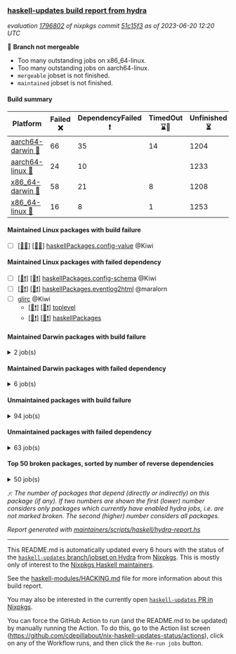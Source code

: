 ### [haskell-updates build report from hydra](https://hydra.nixos.org/jobset/nixpkgs/haskell-updates)
*evaluation [1796802](https://hydra.nixos.org/eval/1796802) of nixpkgs commit [51c15f3](https://github.com/NixOS/nixpkgs/commits/51c15f3b4a0d53bffc2873951e7149731ab3db9f) as of 2023-06-20 12:20 UTC*

:red_circle: **Branch not mergeable**
  * Too many outstanding jobs on x86_64-linux.
  * Too many outstanding jobs on aarch64-linux.
  * `mergeable` jobset is not finished.
  * `maintained` jobset is not finished.

#### Build summary

 | Platform | Failed :x: | DependencyFailed :heavy_exclamation_mark: | TimedOut :hourglass::no_entry_sign: | Unfinished :hourglass_flowing_sand: | Success :heavy_check_mark: | 
 | --- | --- | --- | --- | --- | --- | 
 | [aarch64-darwin :green_apple:](https://hydra.nixos.org/eval/1796802?filter=.aarch64-darwin) | 66 | 35 | 14 | 1204 | 5274 | 
 | [aarch64-linux :iphone:](https://hydra.nixos.org/eval/1796802?filter=.aarch64-linux) | 24 | 10 |  | 1233 | 5408 | 
 | [x86_64-darwin :apple:](https://hydra.nixos.org/eval/1796802?filter=.x86_64-darwin) | 58 | 21 | 8 | 1208 | 5310 | 
 | [x86_64-linux :penguin:](https://hydra.nixos.org/eval/1796802?filter=.x86_64-linux) | 16 | 8 | 1 | 1253 | 5438 | 
#### Maintained Linux packages with build failure
- [ ] [[:iphone::x:]](https://hydra.nixos.org/build/224842797) [[:penguin::x:]](https://hydra.nixos.org/build/224845374) [haskellPackages.config-value](https://hydra.nixos.org/eval/1796802?filter=haskellPackages.config-value) @Kiwi
#### Maintained Linux packages with failed dependency
- [ ] [[:iphone::heavy_exclamation_mark:]](https://hydra.nixos.org/build/224843647) [[:penguin::heavy_exclamation_mark:]](https://hydra.nixos.org/build/224845002) [haskellPackages.config-schema](https://hydra.nixos.org/eval/1796802?filter=haskellPackages.config-schema) @Kiwi
- [ ] [[:iphone::heavy_exclamation_mark:]](https://hydra.nixos.org/build/224839430) [[:penguin::heavy_exclamation_mark:]](https://hydra.nixos.org/build/224842962) [haskellPackages.eventlog2html](https://hydra.nixos.org/eval/1796802?filter=haskellPackages.eventlog2html) @maralorn
- [ ] [glirc](https://hydra.nixos.org/eval/1796802?filter=glirc) @Kiwi
  - [[:iphone::heavy_exclamation_mark:]](https://hydra.nixos.org/build/224846965) [[:penguin::heavy_exclamation_mark:]](https://hydra.nixos.org/build/224841521) [toplevel](https://hydra.nixos.org/eval/1796802?filter=glirc)
  - [[:iphone::heavy_exclamation_mark:]](https://hydra.nixos.org/build/224856993) [[:penguin::heavy_exclamation_mark:]](https://hydra.nixos.org/build/224854042) [haskellPackages](https://hydra.nixos.org/eval/1796802?filter=haskellPackages.glirc)
#### Maintained Darwin packages with build failure
<details><summary>2 job(s) </summary>

- [ ] [[:green_apple::x:]](https://hydra.nixos.org/build/224856068) [[:apple::x:]](https://hydra.nixos.org/build/224848329) [haskellPackages.config-value](https://hydra.nixos.org/eval/1796802?filter=haskellPackages.config-value) @Kiwi
- [ ] [[:green_apple::heavy_check_mark:]](https://hydra.nixos.org/build/224852319) [[:apple::x:]](https://hydra.nixos.org/build/224853121) [haskellPackages.monad-bayes](https://hydra.nixos.org/eval/1796802?filter=haskellPackages.monad-bayes) @turion
</details>

#### Maintained Darwin packages with failed dependency
<details><summary>6 job(s) </summary>

- [ ] [[:green_apple::heavy_exclamation_mark:]](https://hydra.nixos.org/build/224848973) [[:apple::heavy_exclamation_mark:]](https://hydra.nixos.org/build/224835789) [haskellPackages.config-schema](https://hydra.nixos.org/eval/1796802?filter=haskellPackages.config-schema) @Kiwi
- [ ] [[:green_apple::heavy_exclamation_mark:]](https://hydra.nixos.org/build/224840917) [[:apple::heavy_exclamation_mark:]](https://hydra.nixos.org/build/224843621) [haskellPackages.eventlog2html](https://hydra.nixos.org/eval/1796802?filter=haskellPackages.eventlog2html) @maralorn
- [ ] [[:green_apple::heavy_exclamation_mark:]](https://hydra.nixos.org/build/224840700) [[:apple::heavy_check_mark:]](https://hydra.nixos.org/build/224842228) [haskellPackages.ghc-vis](https://hydra.nixos.org/eval/1796802?filter=haskellPackages.ghc-vis) @dalpd
- [ ] [glirc](https://hydra.nixos.org/eval/1796802?filter=glirc) @Kiwi
  - [[:green_apple::heavy_exclamation_mark:]](https://hydra.nixos.org/build/224851862) [[:apple::heavy_exclamation_mark:]](https://hydra.nixos.org/build/224853585) [toplevel](https://hydra.nixos.org/eval/1796802?filter=glirc)
  - [[:green_apple::heavy_exclamation_mark:]](https://hydra.nixos.org/build/224837749) [[:apple::heavy_exclamation_mark:]](https://hydra.nixos.org/build/224850557) [haskellPackages](https://hydra.nixos.org/eval/1796802?filter=haskellPackages.glirc)
</details>

#### Unmaintained packages with build failure
<details><summary>94 job(s) </summary>

- [ ] [ghc-lib-parser](https://hydra.nixos.org/eval/1796802?filter=ghc-lib-parser)  :arrow_heading_up: 25 | 69
  - [[:green_apple::x:]](https://hydra.nixos.org/build/224845412) [[:iphone::heavy_check_mark:]](https://hydra.nixos.org/build/224849275) [[:apple::heavy_check_mark:]](https://hydra.nixos.org/build/224842300) [[:penguin::heavy_check_mark:]](https://hydra.nixos.org/build/224856787) [haskell.packages.ghc8107](https://hydra.nixos.org/eval/1796802?filter=haskell.packages.ghc8107.ghc-lib-parser)
  -  [[:iphone::heavy_check_mark:]](https://hydra.nixos.org/build/224846669) [[:apple::heavy_check_mark:]](https://hydra.nixos.org/build/224840549) [[:penguin::heavy_check_mark:]](https://hydra.nixos.org/build/224841528) [haskell.packages.ghc884](https://hydra.nixos.org/eval/1796802?filter=haskell.packages.ghc884.ghc-lib-parser)
  - [[:green_apple::hourglass::no_entry_sign:]](https://hydra.nixos.org/build/224839749) [[:iphone::heavy_check_mark:]](https://hydra.nixos.org/build/224841408) [[:apple::heavy_check_mark:]](https://hydra.nixos.org/build/224863063) [[:penguin::heavy_check_mark:]](https://hydra.nixos.org/build/224858556) [haskell.packages.ghc902](https://hydra.nixos.org/eval/1796802?filter=haskell.packages.ghc902.ghc-lib-parser)
  - [[:green_apple::heavy_check_mark:]](https://hydra.nixos.org/build/224853797) [[:iphone::heavy_check_mark:]](https://hydra.nixos.org/build/224844228) [[:apple::heavy_check_mark:]](https://hydra.nixos.org/build/224850572) [[:penguin::heavy_check_mark:]](https://hydra.nixos.org/build/224860882) [haskell.packages.ghc924](https://hydra.nixos.org/eval/1796802?filter=haskell.packages.ghc924.ghc-lib-parser)
  - [[:green_apple::heavy_check_mark:]](https://hydra.nixos.org/build/224838772) [[:iphone::heavy_check_mark:]](https://hydra.nixos.org/build/224837006) [[:apple::heavy_check_mark:]](https://hydra.nixos.org/build/224853293) [[:penguin::heavy_check_mark:]](https://hydra.nixos.org/build/224853973) [haskell.packages.ghc925](https://hydra.nixos.org/eval/1796802?filter=haskell.packages.ghc925.ghc-lib-parser)
  - [[:green_apple::heavy_check_mark:]](https://hydra.nixos.org/build/224858360) [[:iphone::heavy_check_mark:]](https://hydra.nixos.org/build/224842819) [[:apple::heavy_check_mark:]](https://hydra.nixos.org/build/224847974) [[:penguin::heavy_check_mark:]](https://hydra.nixos.org/build/224861937) [haskell.packages.ghc926](https://hydra.nixos.org/eval/1796802?filter=haskell.packages.ghc926.ghc-lib-parser)
  - [[:green_apple::heavy_check_mark:]](https://hydra.nixos.org/build/224841736) [[:iphone::heavy_check_mark:]](https://hydra.nixos.org/build/224860077) [[:apple::heavy_check_mark:]](https://hydra.nixos.org/build/224858670) [[:penguin::heavy_check_mark:]](https://hydra.nixos.org/build/224844371) [haskell.packages.ghc927](https://hydra.nixos.org/eval/1796802?filter=haskell.packages.ghc927.ghc-lib-parser)
  - [[:green_apple::heavy_check_mark:]](https://hydra.nixos.org/build/224846603) [[:iphone::heavy_check_mark:]](https://hydra.nixos.org/build/224838582) [[:apple::heavy_check_mark:]](https://hydra.nixos.org/build/224840049) [[:penguin::heavy_check_mark:]](https://hydra.nixos.org/build/224854408) [haskell.packages.ghc928](https://hydra.nixos.org/eval/1796802?filter=haskell.packages.ghc928.ghc-lib-parser)
  - [[:green_apple::heavy_check_mark:]](https://hydra.nixos.org/build/224847747) [[:iphone::heavy_check_mark:]](https://hydra.nixos.org/build/224857933) [[:apple::heavy_check_mark:]](https://hydra.nixos.org/build/224839145) [[:penguin::heavy_check_mark:]](https://hydra.nixos.org/build/224848565) [haskell.packages.ghc945](https://hydra.nixos.org/eval/1796802?filter=haskell.packages.ghc945.ghc-lib-parser)
  - [[:green_apple::heavy_check_mark:]](https://hydra.nixos.org/build/224859645) [[:iphone::heavy_check_mark:]](https://hydra.nixos.org/build/224858970) [[:apple::heavy_check_mark:]](https://hydra.nixos.org/build/224852263) [[:penguin::heavy_check_mark:]](https://hydra.nixos.org/build/224851270) [haskell.packages.ghc962](https://hydra.nixos.org/eval/1796802?filter=haskell.packages.ghc962.ghc-lib-parser)
  - [[:green_apple::heavy_check_mark:]](https://hydra.nixos.org/build/224839010) [[:iphone::heavy_check_mark:]](https://hydra.nixos.org/build/224842645) [[:apple::heavy_check_mark:]](https://hydra.nixos.org/build/224841169) [[:penguin::heavy_check_mark:]](https://hydra.nixos.org/build/224850567) [haskellPackages](https://hydra.nixos.org/eval/1796802?filter=haskellPackages.ghc-lib-parser)
- [ ] [[:green_apple::x:]](https://hydra.nixos.org/build/224842204) [[:iphone::heavy_check_mark:]](https://hydra.nixos.org/build/224854051) [[:apple::heavy_check_mark:]](https://hydra.nixos.org/build/224862374) [[:penguin::heavy_check_mark:]](https://hydra.nixos.org/build/224853221) [haskellPackages.graphviz](https://hydra.nixos.org/eval/1796802?filter=haskellPackages.graphviz)  :arrow_heading_up: 14 | 56
- [ ] [[:green_apple::heavy_check_mark:]](https://hydra.nixos.org/build/224852039) [[:iphone::heavy_check_mark:]](https://hydra.nixos.org/build/224837075) [[:apple::x:]](https://hydra.nixos.org/build/224841333) [[:penguin::heavy_check_mark:]](https://hydra.nixos.org/build/224845557) [haskellPackages.di-core](https://hydra.nixos.org/eval/1796802?filter=haskellPackages.di-core)  :arrow_heading_up: 8 | 11
- [ ] [[:green_apple::heavy_check_mark:]](https://hydra.nixos.org/build/224847947) [[:iphone::x:]](https://hydra.nixos.org/build/224847698) [[:apple::heavy_check_mark:]](https://hydra.nixos.org/build/224845475) [[:penguin::heavy_check_mark:]](https://hydra.nixos.org/build/224846317) [haskellPackages.expiring-cache-map](https://hydra.nixos.org/eval/1796802?filter=haskellPackages.expiring-cache-map)  :arrow_heading_up: 6 | 20
- [ ] [[:apple::heavy_check_mark:]](https://hydra.nixos.org/build/224846206) [[:penguin::x:]](https://hydra.nixos.org/build/224837673) [haskellPackages.geomancy](https://hydra.nixos.org/eval/1796802?filter=haskellPackages.geomancy)  :arrow_heading_up: 5 | 7
- [ ] [[:green_apple::x:]](https://hydra.nixos.org/build/224848713) [[:iphone::heavy_check_mark:]](https://hydra.nixos.org/build/224853360) [[:apple::heavy_check_mark:]](https://hydra.nixos.org/build/224856441) [[:penguin::heavy_check_mark:]](https://hydra.nixos.org/build/224862968) [haskellPackages.spatial-math](https://hydra.nixos.org/eval/1796802?filter=haskellPackages.spatial-math)  :arrow_heading_up: 3 | 8
- [ ] [[:green_apple::x:]](https://hydra.nixos.org/build/224857244) [[:iphone::x:]](https://hydra.nixos.org/build/224850615) [[:apple::x:]](https://hydra.nixos.org/build/224840283) [[:penguin::x:]](https://hydra.nixos.org/build/224857739) [haskellPackages.poly](https://hydra.nixos.org/eval/1796802?filter=haskellPackages.poly)  :arrow_heading_up: 2 | 15
- [ ] [[:green_apple::x:]](https://hydra.nixos.org/build/224846562) [[:iphone::x:]](https://hydra.nixos.org/build/224844190) [[:apple::heavy_check_mark:]](https://hydra.nixos.org/build/224854245) [[:penguin::heavy_check_mark:]](https://hydra.nixos.org/build/224844589) [haskellPackages.hw-simd](https://hydra.nixos.org/eval/1796802?filter=haskellPackages.hw-simd)  :arrow_heading_up: 1 | 8
- [ ] [[:green_apple::x:]](https://hydra.nixos.org/build/224850584) [[:iphone::x:]](https://hydra.nixos.org/build/224852338) [[:apple::x:]](https://hydra.nixos.org/build/224845835) [[:penguin::x:]](https://hydra.nixos.org/build/224835765) [haskellPackages.friday](https://hydra.nixos.org/eval/1796802?filter=haskellPackages.friday)  :arrow_heading_up: 1 | 5
- [ ] [[:green_apple::x:]](https://hydra.nixos.org/build/224835971) [[:iphone::heavy_check_mark:]](https://hydra.nixos.org/build/224857524) [[:apple::x:]](https://hydra.nixos.org/build/224846023) [[:penguin::heavy_check_mark:]](https://hydra.nixos.org/build/224854740) [haskellPackages.inline-r](https://hydra.nixos.org/eval/1796802?filter=haskellPackages.inline-r)  :arrow_heading_up: 1 | 4
- [ ] [[:green_apple::x:]](https://hydra.nixos.org/build/224859970) [[:iphone::heavy_check_mark:]](https://hydra.nixos.org/build/224851123) [[:apple::heavy_check_mark:]](https://hydra.nixos.org/build/224851328) [[:penguin::heavy_check_mark:]](https://hydra.nixos.org/build/224850686) [haskellPackages.folds](https://hydra.nixos.org/eval/1796802?filter=haskellPackages.folds)  :arrow_heading_up: 1 | 3
- [ ] [[:green_apple::heavy_check_mark:]](https://hydra.nixos.org/build/224842484) [[:iphone::x:]](https://hydra.nixos.org/build/224847493) [[:apple::heavy_check_mark:]](https://hydra.nixos.org/build/224847725) [[:penguin::heavy_check_mark:]](https://hydra.nixos.org/build/224838013) [haskellPackages.long-double](https://hydra.nixos.org/eval/1796802?filter=haskellPackages.long-double)  :arrow_heading_up: 1 | 2
- [ ] [[:green_apple::x:]](https://hydra.nixos.org/build/224842571) [[:iphone::heavy_check_mark:]](https://hydra.nixos.org/build/224858443) [[:apple::x:]](https://hydra.nixos.org/build/224858562) [[:penguin::heavy_check_mark:]](https://hydra.nixos.org/build/224842987) [haskellPackages.posix-socket](https://hydra.nixos.org/eval/1796802?filter=haskellPackages.posix-socket)  :arrow_heading_up: 1 | 2
- [ ] [[:green_apple::heavy_check_mark:]](https://hydra.nixos.org/build/224842942) [[:iphone::heavy_check_mark:]](https://hydra.nixos.org/build/224836826) [[:apple::x:]](https://hydra.nixos.org/build/224852880) [[:penguin::heavy_check_mark:]](https://hydra.nixos.org/build/224856446) [haskellPackages.sequence-formats](https://hydra.nixos.org/eval/1796802?filter=haskellPackages.sequence-formats)  :arrow_heading_up: 1 | 2
- [ ] [[:green_apple::x:]](https://hydra.nixos.org/build/224860134) [[:iphone::x:]](https://hydra.nixos.org/build/224853250) [[:apple::x:]](https://hydra.nixos.org/build/224851657) [[:penguin::x:]](https://hydra.nixos.org/build/224860802) [haskellPackages.trie-simple](https://hydra.nixos.org/eval/1796802?filter=haskellPackages.trie-simple)  :arrow_heading_up: 1 | 2
- [ ] [[:green_apple::x:]](https://hydra.nixos.org/build/224841519) [[:iphone::x:]](https://hydra.nixos.org/build/224842966) [[:apple::heavy_check_mark:]](https://hydra.nixos.org/build/224852321) [[:penguin::x:]](https://hydra.nixos.org/build/224836926) [haskellPackages.fp-ieee](https://hydra.nixos.org/eval/1796802?filter=haskellPackages.fp-ieee)  :arrow_heading_up: 1 | 1
- [ ] [futhark](https://hydra.nixos.org/eval/1796802?filter=futhark)  :arrow_heading_up: 1 | 1
  - [[:green_apple::x:]](https://hydra.nixos.org/build/224862337) [[:iphone::x:]](https://hydra.nixos.org/build/224837397) [[:apple::x:]](https://hydra.nixos.org/build/224846437) [[:penguin::x:]](https://hydra.nixos.org/build/224849433) [toplevel](https://hydra.nixos.org/eval/1796802?filter=futhark)
  - [[:green_apple::x:]](https://hydra.nixos.org/build/224845985) [[:iphone::x:]](https://hydra.nixos.org/build/224856275) [[:apple::x:]](https://hydra.nixos.org/build/224847780) [[:penguin::x:]](https://hydra.nixos.org/build/224846182) [haskellPackages](https://hydra.nixos.org/eval/1796802?filter=haskellPackages.futhark)
- [ ] [[:green_apple::heavy_check_mark:]](https://hydra.nixos.org/build/224850476) [[:iphone::x:]](https://hydra.nixos.org/build/224846576) [[:apple::heavy_check_mark:]](https://hydra.nixos.org/build/224846737) [[:penguin::heavy_check_mark:]](https://hydra.nixos.org/build/224837262) [haskellPackages.nlopt-haskell](https://hydra.nixos.org/eval/1796802?filter=haskellPackages.nlopt-haskell)  :arrow_heading_up: 1 | 1
- [ ] [[:green_apple::x:]](https://hydra.nixos.org/build/224845627) [[:iphone::heavy_check_mark:]](https://hydra.nixos.org/build/224851192) [[:apple::x:]](https://hydra.nixos.org/build/224849971) [[:penguin::heavy_check_mark:]](https://hydra.nixos.org/build/224859412) [haskellPackages.openal-ffi](https://hydra.nixos.org/eval/1796802?filter=haskellPackages.openal-ffi)  :arrow_heading_up: 1 | 1
- [ ] [[:apple::x:]](https://hydra.nixos.org/build/224849128) [[:penguin::heavy_check_mark:]](https://hydra.nixos.org/build/224854606) [haskellPackages.swisstable](https://hydra.nixos.org/eval/1796802?filter=haskellPackages.swisstable)  :arrow_heading_up: 1 | 1
- [ ] [[:green_apple::heavy_check_mark:]](https://hydra.nixos.org/build/224857610) [[:iphone::x:]](https://hydra.nixos.org/build/224855162) [[:apple::heavy_check_mark:]](https://hydra.nixos.org/build/224841362) [[:penguin::heavy_check_mark:]](https://hydra.nixos.org/build/224862964) [haskellPackages.freetype2](https://hydra.nixos.org/eval/1796802?filter=haskellPackages.freetype2)  :arrow_heading_up: 0 | 11
- [ ] [[:green_apple::x:]](https://hydra.nixos.org/build/224847585) [[:iphone::x:]](https://hydra.nixos.org/build/224839343) [[:apple::x:]](https://hydra.nixos.org/build/224858257) [[:penguin::x:]](https://hydra.nixos.org/build/224860369) [haskellPackages.continued-fractions](https://hydra.nixos.org/eval/1796802?filter=haskellPackages.continued-fractions)  :arrow_heading_up: 0 | 9
- [ ] [[:green_apple::x:]](https://hydra.nixos.org/build/224835797) [[:iphone::heavy_check_mark:]](https://hydra.nixos.org/build/224836641) [[:apple::hourglass::no_entry_sign:]](https://hydra.nixos.org/build/224837213) [[:penguin::heavy_check_mark:]](https://hydra.nixos.org/build/224845810) [haskellPackages.llvm-tf](https://hydra.nixos.org/eval/1796802?filter=haskellPackages.llvm-tf)  :arrow_heading_up: 0 | 6
- [ ] [[:green_apple::x:]](https://hydra.nixos.org/build/224849407) [[:iphone::heavy_check_mark:]](https://hydra.nixos.org/build/224847940) [[:apple::x:]](https://hydra.nixos.org/build/224839529) [[:penguin::heavy_check_mark:]](https://hydra.nixos.org/build/224858174) [haskellPackages.pipes-zlib](https://hydra.nixos.org/eval/1796802?filter=haskellPackages.pipes-zlib)  :arrow_heading_up: 0 | 5
- [ ] [[:green_apple::x:]](https://hydra.nixos.org/build/224838278) [[:iphone::x:]](https://hydra.nixos.org/build/224855652) [[:apple::heavy_check_mark:]](https://hydra.nixos.org/build/224845470) [[:penguin::heavy_check_mark:]](https://hydra.nixos.org/build/224844722) [haskellPackages.picosat](https://hydra.nixos.org/eval/1796802?filter=haskellPackages.picosat)  :arrow_heading_up: 0 | 3
- [ ] [[:green_apple::x:]](https://hydra.nixos.org/build/224854657) [[:iphone::heavy_check_mark:]](https://hydra.nixos.org/build/224862298) [[:apple::heavy_check_mark:]](https://hydra.nixos.org/build/224858485) [[:penguin::heavy_check_mark:]](https://hydra.nixos.org/build/224841109) [haskellPackages.LibZip](https://hydra.nixos.org/eval/1796802?filter=haskellPackages.LibZip)  :arrow_heading_up: 0 | 2
- [ ] [[:green_apple::x:]](https://hydra.nixos.org/build/224844019) [[:iphone::heavy_check_mark:]](https://hydra.nixos.org/build/224849578) [[:apple::heavy_check_mark:]](https://hydra.nixos.org/build/224859276) [[:penguin::heavy_check_mark:]](https://hydra.nixos.org/build/224841301) [haskellPackages.rocksdb-haskell](https://hydra.nixos.org/eval/1796802?filter=haskellPackages.rocksdb-haskell)  :arrow_heading_up: 0 | 2
- [ ] [[:green_apple::x:]](https://hydra.nixos.org/build/224840718) [[:iphone::heavy_check_mark:]](https://hydra.nixos.org/build/224858990) [[:apple::x:]](https://hydra.nixos.org/build/224845733) [[:penguin::heavy_check_mark:]](https://hydra.nixos.org/build/224845755) [haskellPackages.hamid](https://hydra.nixos.org/eval/1796802?filter=haskellPackages.hamid)  :arrow_heading_up: 0 | 1
- [ ] [[:green_apple::heavy_check_mark:]](https://hydra.nixos.org/build/224843133) [[:iphone::heavy_check_mark:]](https://hydra.nixos.org/build/224846555) [[:apple::x:]](https://hydra.nixos.org/build/224859907) [[:penguin::heavy_check_mark:]](https://hydra.nixos.org/build/224855548) [haskellPackages.hmatrix-morpheus](https://hydra.nixos.org/eval/1796802?filter=haskellPackages.hmatrix-morpheus)  :arrow_heading_up: 0 | 1
- [ ] [[:green_apple::heavy_check_mark:]](https://hydra.nixos.org/build/224844081) [[:iphone::x:]](https://hydra.nixos.org/build/224851073) [[:apple::heavy_check_mark:]](https://hydra.nixos.org/build/224856256) [[:penguin::heavy_check_mark:]](https://hydra.nixos.org/build/224841465) [haskellPackages.html-email-validate](https://hydra.nixos.org/eval/1796802?filter=haskellPackages.html-email-validate)  :arrow_heading_up: 0 | 1
- [ ] [[:green_apple::x:]](https://hydra.nixos.org/build/224844855) [[:iphone::heavy_check_mark:]](https://hydra.nixos.org/build/224851778) [[:apple::x:]](https://hydra.nixos.org/build/224845515) [[:penguin::heavy_check_mark:]](https://hydra.nixos.org/build/224840892) [haskellPackages.huckleberry](https://hydra.nixos.org/eval/1796802?filter=haskellPackages.huckleberry)  :arrow_heading_up: 0 | 1
- [ ] [[:green_apple::x:]](https://hydra.nixos.org/build/224846915) [[:iphone::heavy_check_mark:]](https://hydra.nixos.org/build/224862984) [[:apple::x:]](https://hydra.nixos.org/build/224856035) [[:penguin::heavy_check_mark:]](https://hydra.nixos.org/build/224859118) [haskellPackages.select](https://hydra.nixos.org/eval/1796802?filter=haskellPackages.select)  :arrow_heading_up: 0 | 1
- [ ] [[:green_apple::x:]](https://hydra.nixos.org/build/224841340) [[:iphone::heavy_check_mark:]](https://hydra.nixos.org/build/224853062) [[:apple::heavy_check_mark:]](https://hydra.nixos.org/build/224861734) [[:penguin::heavy_check_mark:]](https://hydra.nixos.org/build/224860962) [haskellPackages.simple-vec3](https://hydra.nixos.org/eval/1796802?filter=haskellPackages.simple-vec3)  :arrow_heading_up: 0 | 1
- [ ] [[:green_apple::x:]](https://hydra.nixos.org/build/224841622) [[:iphone::heavy_check_mark:]](https://hydra.nixos.org/build/224858152) [[:apple::x:]](https://hydra.nixos.org/build/224843764) [[:penguin::heavy_check_mark:]](https://hydra.nixos.org/build/224860797) [haskellPackages.sysinfo](https://hydra.nixos.org/eval/1796802?filter=haskellPackages.sysinfo)  :arrow_heading_up: 0 | 1
- [ ] [[:green_apple::heavy_check_mark:]](https://hydra.nixos.org/build/224849672) [[:iphone::heavy_check_mark:]](https://hydra.nixos.org/build/224855552) [[:apple::x:]](https://hydra.nixos.org/build/224862153) [[:penguin::heavy_check_mark:]](https://hydra.nixos.org/build/224837390) [haskellPackages.FractalArt](https://hydra.nixos.org/eval/1796802?filter=haskellPackages.FractalArt) 
- [ ] [[:green_apple::x:]](https://hydra.nixos.org/build/224847616) [[:iphone::x:]](https://hydra.nixos.org/build/224862846) [[:apple::x:]](https://hydra.nixos.org/build/224841382) [[:penguin::x:]](https://hydra.nixos.org/build/224847720) [haskellPackages.HaGL](https://hydra.nixos.org/eval/1796802?filter=haskellPackages.HaGL) 
- [ ] [[:green_apple::heavy_check_mark:]](https://hydra.nixos.org/build/224849501) [[:iphone::x:]](https://hydra.nixos.org/build/224855722) [[:apple::heavy_check_mark:]](https://hydra.nixos.org/build/224847409) [[:penguin::heavy_check_mark:]](https://hydra.nixos.org/build/224857951) [haskellPackages.HsASA](https://hydra.nixos.org/eval/1796802?filter=haskellPackages.HsASA) 
- [ ] [[:green_apple::x:]](https://hydra.nixos.org/build/224860498) [[:iphone::heavy_check_mark:]](https://hydra.nixos.org/build/224841350) [[:apple::x:]](https://hydra.nixos.org/build/224844669) [[:penguin::heavy_check_mark:]](https://hydra.nixos.org/build/224841980) [haskellPackages.al](https://hydra.nixos.org/eval/1796802?filter=haskellPackages.al) 
- [ ] [[:green_apple::heavy_check_mark:]](https://hydra.nixos.org/build/224847822) [[:iphone::x:]](https://hydra.nixos.org/build/224853615) [[:apple::x:]](https://hydra.nixos.org/build/224850732) [[:penguin::x:]](https://hydra.nixos.org/build/224848214) [haskellPackages.astro](https://hydra.nixos.org/eval/1796802?filter=haskellPackages.astro) 
- [ ] [[:green_apple::x:]](https://hydra.nixos.org/build/224855013) [[:iphone::x:]](https://hydra.nixos.org/build/224861871) [[:apple::x:]](https://hydra.nixos.org/build/224836145) [[:penguin::x:]](https://hydra.nixos.org/build/224849322) [haskellPackages.check-cfg-ambiguity](https://hydra.nixos.org/eval/1796802?filter=haskellPackages.check-cfg-ambiguity) 
- [ ] [[:green_apple::x:]](https://hydra.nixos.org/build/224839910) [[:iphone::x:]](https://hydra.nixos.org/build/224839742) [[:apple::x:]](https://hydra.nixos.org/build/224839196) [[:penguin::x:]](https://hydra.nixos.org/build/224839563) [haskellPackages.circular-enum](https://hydra.nixos.org/eval/1796802?filter=haskellPackages.circular-enum) 
- [ ] [[:green_apple::x:]](https://hydra.nixos.org/build/224847655) [[:iphone::x:]](https://hydra.nixos.org/build/224849398) [[:apple::x:]](https://hydra.nixos.org/build/224857324) [[:penguin::x:]](https://hydra.nixos.org/build/224846735) [haskellPackages.daytripper](https://hydra.nixos.org/eval/1796802?filter=haskellPackages.daytripper) 
- [ ] [[:green_apple::x:]](https://hydra.nixos.org/build/224854093) [[:iphone::heavy_check_mark:]](https://hydra.nixos.org/build/224852774) [[:apple::x:]](https://hydra.nixos.org/build/224850276) [[:penguin::heavy_check_mark:]](https://hydra.nixos.org/build/224844003) [haskellPackages.env-extra](https://hydra.nixos.org/eval/1796802?filter=haskellPackages.env-extra) 
- [ ] [[:green_apple::x:]](https://hydra.nixos.org/build/224845958) [[:iphone::heavy_check_mark:]](https://hydra.nixos.org/build/224839617) [[:apple::x:]](https://hydra.nixos.org/build/224854947) [[:penguin::heavy_check_mark:]](https://hydra.nixos.org/build/224843868) [haskellPackages.epub-tools](https://hydra.nixos.org/eval/1796802?filter=haskellPackages.epub-tools) 
- [ ] [[:green_apple::x:]](https://hydra.nixos.org/build/224838280) [[:iphone::heavy_check_mark:]](https://hydra.nixos.org/build/224842848) [[:apple::x:]](https://hydra.nixos.org/build/224850533) [[:penguin::heavy_check_mark:]](https://hydra.nixos.org/build/224835991) [haskellPackages.float128](https://hydra.nixos.org/eval/1796802?filter=haskellPackages.float128) 
- [ ] [[:green_apple::x:]](https://hydra.nixos.org/build/224846600) [[:iphone::heavy_check_mark:]](https://hydra.nixos.org/build/224847991) [[:apple::x:]](https://hydra.nixos.org/build/224846804) [[:penguin::heavy_check_mark:]](https://hydra.nixos.org/build/224847500) [haskellPackages.fudgets](https://hydra.nixos.org/eval/1796802?filter=haskellPackages.fudgets) 
- [ ] [[:green_apple::x:]](https://hydra.nixos.org/build/224847691) [[:iphone::heavy_check_mark:]](https://hydra.nixos.org/build/224852192) [[:apple::x:]](https://hydra.nixos.org/build/224853774) [[:penguin::heavy_check_mark:]](https://hydra.nixos.org/build/224849715) [haskellPackages.gerrit](https://hydra.nixos.org/eval/1796802?filter=haskellPackages.gerrit) 
- [ ] [[:green_apple::x:]](https://hydra.nixos.org/build/224859083) [[:apple::x:]](https://hydra.nixos.org/build/224849189) [haskellPackages.gtk-mac-integration](https://hydra.nixos.org/eval/1796802?filter=haskellPackages.gtk-mac-integration) 
- [ ] [[:green_apple::x:]](https://hydra.nixos.org/build/224844581) [[:iphone::heavy_check_mark:]](https://hydra.nixos.org/build/224857376) [[:apple::x:]](https://hydra.nixos.org/build/224860058) [[:penguin::heavy_check_mark:]](https://hydra.nixos.org/build/224842358) [haskellPackages.gtk-traymanager](https://hydra.nixos.org/eval/1796802?filter=haskellPackages.gtk-traymanager) 
- [ ] [[:green_apple::x:]](https://hydra.nixos.org/build/224839950) [[:apple::x:]](https://hydra.nixos.org/build/224836383) [haskellPackages.gtk3-mac-integration](https://hydra.nixos.org/eval/1796802?filter=haskellPackages.gtk3-mac-integration) 
- [ ] [[:green_apple::x:]](https://hydra.nixos.org/build/224835700) [[:iphone::heavy_check_mark:]](https://hydra.nixos.org/build/224849572) [[:apple::x:]](https://hydra.nixos.org/build/224838720) [[:penguin::heavy_check_mark:]](https://hydra.nixos.org/build/224838000) [haskellPackages.highlight](https://hydra.nixos.org/eval/1796802?filter=haskellPackages.highlight) 
- [ ] [[:green_apple::x:]](https://hydra.nixos.org/build/224845377) [[:iphone::heavy_check_mark:]](https://hydra.nixos.org/build/224852330) [[:apple::x:]](https://hydra.nixos.org/build/224845392) [[:penguin::heavy_check_mark:]](https://hydra.nixos.org/build/224847683) [haskellPackages.hsshellscript](https://hydra.nixos.org/eval/1796802?filter=haskellPackages.hsshellscript) 
- [ ] [[:green_apple::x:]](https://hydra.nixos.org/build/224851479) [[:iphone::heavy_check_mark:]](https://hydra.nixos.org/build/224840543) [[:apple::x:]](https://hydra.nixos.org/build/224850495) [[:penguin::heavy_check_mark:]](https://hydra.nixos.org/build/224843803) [haskellPackages.hssourceinfo](https://hydra.nixos.org/eval/1796802?filter=haskellPackages.hssourceinfo) 
- [ ] [[:green_apple::x:]](https://hydra.nixos.org/build/224846520) [[:iphone::heavy_check_mark:]](https://hydra.nixos.org/build/224854193) [[:apple::x:]](https://hydra.nixos.org/build/224846401) [[:penguin::heavy_check_mark:]](https://hydra.nixos.org/build/224839999) [haskellPackages.hunspell-hs](https://hydra.nixos.org/eval/1796802?filter=haskellPackages.hunspell-hs) 
- [ ] [[:apple::x:]](https://hydra.nixos.org/build/224850815) [[:penguin::heavy_check_mark:]](https://hydra.nixos.org/build/224836476) [haskellPackages.inline-asm](https://hydra.nixos.org/eval/1796802?filter=haskellPackages.inline-asm) 
- [ ] [[:green_apple::x:]](https://hydra.nixos.org/build/224851449) [[:iphone::x:]](https://hydra.nixos.org/build/224852546) [[:apple::x:]](https://hydra.nixos.org/build/224843434) [[:penguin::x:]](https://hydra.nixos.org/build/224851708) [haskellPackages.integer-conversion](https://hydra.nixos.org/eval/1796802?filter=haskellPackages.integer-conversion) 
- [ ] [[:green_apple::x:]](https://hydra.nixos.org/build/224847810) [[:iphone::heavy_check_mark:]](https://hydra.nixos.org/build/224847211) [[:apple::x:]](https://hydra.nixos.org/build/224859924) [[:penguin::heavy_check_mark:]](https://hydra.nixos.org/build/224858902) [haskellPackages.interprocess](https://hydra.nixos.org/eval/1796802?filter=haskellPackages.interprocess) 
- [ ] [[:green_apple::x:]](https://hydra.nixos.org/build/224846694) [[:iphone::heavy_check_mark:]](https://hydra.nixos.org/build/224838780) [[:apple::x:]](https://hydra.nixos.org/build/224842066) [[:penguin::heavy_check_mark:]](https://hydra.nixos.org/build/224838679) [haskellPackages.ipcvar](https://hydra.nixos.org/eval/1796802?filter=haskellPackages.ipcvar) 
- [ ] [[:green_apple::x:]](https://hydra.nixos.org/build/224837325) [[:iphone::heavy_check_mark:]](https://hydra.nixos.org/build/224855042) [[:apple::heavy_check_mark:]](https://hydra.nixos.org/build/224838818) [[:penguin::heavy_check_mark:]](https://hydra.nixos.org/build/224841827) [haskellPackages.kdt](https://hydra.nixos.org/eval/1796802?filter=haskellPackages.kdt) 
- [ ] [[:green_apple::x:]](https://hydra.nixos.org/build/224861685) [[:apple::x:]](https://hydra.nixos.org/build/224855354) [haskellPackages.kqueue](https://hydra.nixos.org/eval/1796802?filter=haskellPackages.kqueue) 
- [ ] [[:green_apple::x:]](https://hydra.nixos.org/build/224858363) [[:iphone::heavy_check_mark:]](https://hydra.nixos.org/build/224862880) [[:apple::heavy_check_mark:]](https://hydra.nixos.org/build/224847888) [[:penguin::heavy_check_mark:]](https://hydra.nixos.org/build/224846378) [haskellPackages.leveldb-haskell-fork](https://hydra.nixos.org/eval/1796802?filter=haskellPackages.leveldb-haskell-fork) 
- [ ] [[:green_apple::x:]](https://hydra.nixos.org/build/224836041) [[:iphone::heavy_check_mark:]](https://hydra.nixos.org/build/224841672) [[:apple::x:]](https://hydra.nixos.org/build/224856931) [[:penguin::heavy_check_mark:]](https://hydra.nixos.org/build/224844474) [haskellPackages.linux-framebuffer](https://hydra.nixos.org/eval/1796802?filter=haskellPackages.linux-framebuffer) 
- [ ] [[:green_apple::x:]](https://hydra.nixos.org/build/224848708) [[:iphone::heavy_check_mark:]](https://hydra.nixos.org/build/224855671) [[:apple::x:]](https://hydra.nixos.org/build/224848390) [[:penguin::heavy_check_mark:]](https://hydra.nixos.org/build/224854465) [haskellPackages.memzero](https://hydra.nixos.org/eval/1796802?filter=haskellPackages.memzero) 
- [ ] [[:green_apple::x:]](https://hydra.nixos.org/build/224835690) [[:iphone::x:]](https://hydra.nixos.org/build/224835754) [[:apple::x:]](https://hydra.nixos.org/build/224842041) [[:penguin::x:]](https://hydra.nixos.org/build/224859707) [haskellPackages.monad-time-effectful](https://hydra.nixos.org/eval/1796802?filter=haskellPackages.monad-time-effectful) 
- [ ] [[:green_apple::x:]](https://hydra.nixos.org/build/224837284) [[:iphone::heavy_check_mark:]](https://hydra.nixos.org/build/224848413) [[:apple::x:]](https://hydra.nixos.org/build/224861476) [[:penguin::heavy_check_mark:]](https://hydra.nixos.org/build/224841155) [haskellPackages.ping-wrapper](https://hydra.nixos.org/eval/1796802?filter=haskellPackages.ping-wrapper) 
- [ ] [[:green_apple::x:]](https://hydra.nixos.org/build/224854481) [[:iphone::heavy_check_mark:]](https://hydra.nixos.org/build/224846546) [[:apple::x:]](https://hydra.nixos.org/build/224836889) [[:penguin::heavy_check_mark:]](https://hydra.nixos.org/build/224851973) [haskellPackages.posix-timer](https://hydra.nixos.org/eval/1796802?filter=haskellPackages.posix-timer) 
- [ ] [[:green_apple::x:]](https://hydra.nixos.org/build/224849616) [[:iphone::heavy_check_mark:]](https://hydra.nixos.org/build/224846433) [[:apple::x:]](https://hydra.nixos.org/build/224838106) [[:penguin::heavy_check_mark:]](https://hydra.nixos.org/build/224850785) [haskellPackages.procex](https://hydra.nixos.org/eval/1796802?filter=haskellPackages.procex) 
- [ ] [[:green_apple::x:]](https://hydra.nixos.org/build/224860167) [[:iphone::heavy_check_mark:]](https://hydra.nixos.org/build/224854521) [[:apple::x:]](https://hydra.nixos.org/build/224860215) [[:penguin::heavy_check_mark:]](https://hydra.nixos.org/build/224850182) [haskellPackages.pthread](https://hydra.nixos.org/eval/1796802?filter=haskellPackages.pthread) 
- [ ] [[:green_apple::heavy_exclamation_mark:]](https://hydra.nixos.org/build/224841371) [[:iphone::heavy_exclamation_mark:]](https://hydra.nixos.org/build/224843173) [[:apple::x:]](https://hydra.nixos.org/build/224849699) [[:penguin::heavy_exclamation_mark:]](https://hydra.nixos.org/build/224857444) [haskellPackages.rounded-hw](https://hydra.nixos.org/eval/1796802?filter=haskellPackages.rounded-hw) 
- [ ] [[:green_apple::x:]](https://hydra.nixos.org/build/224859596) [[:iphone::heavy_check_mark:]](https://hydra.nixos.org/build/224841896) [[:apple::heavy_check_mark:]](https://hydra.nixos.org/build/224839374) [[:penguin::heavy_check_mark:]](https://hydra.nixos.org/build/224859988) [haskellPackages.shared-memory](https://hydra.nixos.org/eval/1796802?filter=haskellPackages.shared-memory) 
- [ ] [[:green_apple::heavy_check_mark:]](https://hydra.nixos.org/build/224854404) [[:iphone::heavy_check_mark:]](https://hydra.nixos.org/build/224859731) [[:apple::x:]](https://hydra.nixos.org/build/224853881) [[:penguin::hourglass::no_entry_sign:]](https://hydra.nixos.org/build/224839262) [haskellPackages.significant-figures](https://hydra.nixos.org/eval/1796802?filter=haskellPackages.significant-figures) 
- [ ] [[:green_apple::x:]](https://hydra.nixos.org/build/224846155) [[:iphone::x:]](https://hydra.nixos.org/build/224855291) [[:apple::x:]](https://hydra.nixos.org/build/224840569) [[:penguin::x:]](https://hydra.nixos.org/build/224857830) [haskellPackages.statistics-skinny](https://hydra.nixos.org/eval/1796802?filter=haskellPackages.statistics-skinny) 
- [ ] [[:green_apple::x:]](https://hydra.nixos.org/build/224861686) [[:iphone::heavy_check_mark:]](https://hydra.nixos.org/build/224844779) [[:apple::x:]](https://hydra.nixos.org/build/224839738) [[:penguin::heavy_check_mark:]](https://hydra.nixos.org/build/224861655) [haskellPackages.tailfile-hinotify](https://hydra.nixos.org/eval/1796802?filter=haskellPackages.tailfile-hinotify) 
- [ ] [[:green_apple::x:]](https://hydra.nixos.org/build/224858545) [[:iphone::heavy_check_mark:]](https://hydra.nixos.org/build/224847496) [[:apple::heavy_check_mark:]](https://hydra.nixos.org/build/224852252) [[:penguin::heavy_check_mark:]](https://hydra.nixos.org/build/224849550) [haskellPackages.tdlib](https://hydra.nixos.org/eval/1796802?filter=haskellPackages.tdlib) 
- [ ] [[:green_apple::x:]](https://hydra.nixos.org/build/224856199) [[:iphone::heavy_check_mark:]](https://hydra.nixos.org/build/224844043) [[:apple::heavy_check_mark:]](https://hydra.nixos.org/build/224852336) [[:penguin::heavy_check_mark:]](https://hydra.nixos.org/build/224851461) [haskellPackages.unix-simple](https://hydra.nixos.org/eval/1796802?filter=haskellPackages.unix-simple) 
- [ ] [[:green_apple::x:]](https://hydra.nixos.org/build/224840289) [[:iphone::heavy_check_mark:]](https://hydra.nixos.org/build/224860518) [[:apple::heavy_check_mark:]](https://hydra.nixos.org/build/224845814) [[:penguin::heavy_check_mark:]](https://hydra.nixos.org/build/224845155) [tests.haskell.writers](https://hydra.nixos.org/eval/1796802?filter=tests.haskell.writers) 
- [ ] [[:green_apple::x:]](https://hydra.nixos.org/build/224860941) [[:iphone::x:]](https://hydra.nixos.org/build/224850696) [[:apple::heavy_check_mark:]](https://hydra.nixos.org/build/224842582) [[:penguin::heavy_check_mark:]](https://hydra.nixos.org/build/224837065) [haskellPackages.x86-64bit](https://hydra.nixos.org/eval/1796802?filter=haskellPackages.x86-64bit) 
- [ ] [[:green_apple::x:]](https://hydra.nixos.org/build/224852170) [[:iphone::heavy_check_mark:]](https://hydra.nixos.org/build/224854576) [[:apple::x:]](https://hydra.nixos.org/build/224842156) [[:penguin::heavy_check_mark:]](https://hydra.nixos.org/build/224857790) [haskellPackages.xmonad-utils](https://hydra.nixos.org/eval/1796802?filter=haskellPackages.xmonad-utils) 
- [ ] [[:green_apple::x:]](https://hydra.nixos.org/build/224853429) [[:iphone::heavy_check_mark:]](https://hydra.nixos.org/build/224844804) [[:apple::x:]](https://hydra.nixos.org/build/224848044) [[:penguin::heavy_check_mark:]](https://hydra.nixos.org/build/224837100) [haskellPackages.yoga](https://hydra.nixos.org/eval/1796802?filter=haskellPackages.yoga) 
- [ ] [[:green_apple::x:]](https://hydra.nixos.org/build/224851200) [[:iphone::heavy_check_mark:]](https://hydra.nixos.org/build/224841351) [[:apple::x:]](https://hydra.nixos.org/build/224838484) [[:penguin::heavy_check_mark:]](https://hydra.nixos.org/build/224836512) [haskellPackages.zot](https://hydra.nixos.org/eval/1796802?filter=haskellPackages.zot) 
- [ ] [[:green_apple::x:]](https://hydra.nixos.org/build/224836021) [[:iphone::heavy_check_mark:]](https://hydra.nixos.org/build/224861912) [[:apple::x:]](https://hydra.nixos.org/build/224850147) [[:penguin::heavy_check_mark:]](https://hydra.nixos.org/build/224837898) [haskellPackages.zxcvbn-c](https://hydra.nixos.org/eval/1796802?filter=haskellPackages.zxcvbn-c) 
</details>

#### Unmaintained packages with failed dependency
<details><summary>63 job(s) </summary>

- [ ] [ghc-lib-parser-ex](https://hydra.nixos.org/eval/1796802?filter=ghc-lib-parser-ex)  :arrow_heading_up: 17 | 39
  - [[:green_apple::heavy_exclamation_mark:]](https://hydra.nixos.org/build/224839790) [[:iphone::heavy_check_mark:]](https://hydra.nixos.org/build/224840377) [[:apple::heavy_check_mark:]](https://hydra.nixos.org/build/224853662) [[:penguin::heavy_check_mark:]](https://hydra.nixos.org/build/224849121) [haskell.packages.ghc8107](https://hydra.nixos.org/eval/1796802?filter=haskell.packages.ghc8107.ghc-lib-parser-ex)
  -  [[:iphone::heavy_check_mark:]](https://hydra.nixos.org/build/224860313) [[:apple::heavy_check_mark:]](https://hydra.nixos.org/build/224846016) [[:penguin::heavy_check_mark:]](https://hydra.nixos.org/build/224836897) [haskell.packages.ghc884](https://hydra.nixos.org/eval/1796802?filter=haskell.packages.ghc884.ghc-lib-parser-ex)
  - [[:green_apple::hourglass::no_entry_sign:]](https://hydra.nixos.org/build/224862480) [[:iphone::heavy_check_mark:]](https://hydra.nixos.org/build/224847259) [[:apple::heavy_check_mark:]](https://hydra.nixos.org/build/224842070) [[:penguin::heavy_check_mark:]](https://hydra.nixos.org/build/224841935) [haskell.packages.ghc902](https://hydra.nixos.org/eval/1796802?filter=haskell.packages.ghc902.ghc-lib-parser-ex)
  - [[:green_apple::heavy_check_mark:]](https://hydra.nixos.org/build/224851266) [[:iphone::heavy_check_mark:]](https://hydra.nixos.org/build/224847329) [[:apple::heavy_check_mark:]](https://hydra.nixos.org/build/224849435) [[:penguin::heavy_check_mark:]](https://hydra.nixos.org/build/224857837) [haskell.packages.ghc924](https://hydra.nixos.org/eval/1796802?filter=haskell.packages.ghc924.ghc-lib-parser-ex)
  - [[:green_apple::heavy_check_mark:]](https://hydra.nixos.org/build/224839531) [[:iphone::heavy_check_mark:]](https://hydra.nixos.org/build/224851353) [[:apple::heavy_check_mark:]](https://hydra.nixos.org/build/224859187) [[:penguin::heavy_check_mark:]](https://hydra.nixos.org/build/224856541) [haskell.packages.ghc925](https://hydra.nixos.org/eval/1796802?filter=haskell.packages.ghc925.ghc-lib-parser-ex)
  - [[:green_apple::heavy_check_mark:]](https://hydra.nixos.org/build/224835802) [[:iphone::heavy_check_mark:]](https://hydra.nixos.org/build/224850542) [[:apple::heavy_check_mark:]](https://hydra.nixos.org/build/224855908) [[:penguin::heavy_check_mark:]](https://hydra.nixos.org/build/224856973) [haskell.packages.ghc926](https://hydra.nixos.org/eval/1796802?filter=haskell.packages.ghc926.ghc-lib-parser-ex)
  - [[:green_apple::heavy_check_mark:]](https://hydra.nixos.org/build/224860808) [[:iphone::heavy_check_mark:]](https://hydra.nixos.org/build/224860217) [[:apple::heavy_check_mark:]](https://hydra.nixos.org/build/224858052) [[:penguin::heavy_check_mark:]](https://hydra.nixos.org/build/224855977) [haskell.packages.ghc927](https://hydra.nixos.org/eval/1796802?filter=haskell.packages.ghc927.ghc-lib-parser-ex)
  - [[:green_apple::heavy_check_mark:]](https://hydra.nixos.org/build/224838866) [[:iphone::heavy_check_mark:]](https://hydra.nixos.org/build/224848771) [[:apple::heavy_check_mark:]](https://hydra.nixos.org/build/224845543) [[:penguin::heavy_check_mark:]](https://hydra.nixos.org/build/224843548) [haskell.packages.ghc928](https://hydra.nixos.org/eval/1796802?filter=haskell.packages.ghc928.ghc-lib-parser-ex)
  - [[:green_apple::heavy_check_mark:]](https://hydra.nixos.org/build/224840272) [[:iphone::heavy_check_mark:]](https://hydra.nixos.org/build/224844354) [[:apple::heavy_check_mark:]](https://hydra.nixos.org/build/224838208) [[:penguin::heavy_check_mark:]](https://hydra.nixos.org/build/224850101) [haskell.packages.ghc945](https://hydra.nixos.org/eval/1796802?filter=haskell.packages.ghc945.ghc-lib-parser-ex)
  - [[:green_apple::heavy_check_mark:]](https://hydra.nixos.org/build/224854785) [[:iphone::heavy_check_mark:]](https://hydra.nixos.org/build/224860790) [[:apple::heavy_check_mark:]](https://hydra.nixos.org/build/224859274) [[:penguin::heavy_check_mark:]](https://hydra.nixos.org/build/224852865) [haskell.packages.ghc962](https://hydra.nixos.org/eval/1796802?filter=haskell.packages.ghc962.ghc-lib-parser-ex)
  - [[:green_apple::heavy_check_mark:]](https://hydra.nixos.org/build/224842876) [[:iphone::heavy_check_mark:]](https://hydra.nixos.org/build/224843418) [[:apple::heavy_check_mark:]](https://hydra.nixos.org/build/224841882) [[:penguin::heavy_check_mark:]](https://hydra.nixos.org/build/224844903) [haskellPackages](https://hydra.nixos.org/eval/1796802?filter=haskellPackages.ghc-lib-parser-ex)
- [ ] [[:green_apple::heavy_check_mark:]](https://hydra.nixos.org/build/224858883) [[:iphone::heavy_check_mark:]](https://hydra.nixos.org/build/224862472) [[:apple::heavy_exclamation_mark:]](https://hydra.nixos.org/build/224847071) [[:penguin::heavy_check_mark:]](https://hydra.nixos.org/build/224836361) [haskellPackages.di-handle](https://hydra.nixos.org/eval/1796802?filter=haskellPackages.di-handle)  :arrow_heading_up: 6 | 9
- [ ] [[:green_apple::heavy_check_mark:]](https://hydra.nixos.org/build/224861642) [[:iphone::heavy_check_mark:]](https://hydra.nixos.org/build/224847832) [[:apple::heavy_exclamation_mark:]](https://hydra.nixos.org/build/224848034) [[:penguin::heavy_check_mark:]](https://hydra.nixos.org/build/224837461) [haskellPackages.di-monad](https://hydra.nixos.org/eval/1796802?filter=haskellPackages.di-monad)  :arrow_heading_up: 6 | 9
- [ ] [[:green_apple::heavy_check_mark:]](https://hydra.nixos.org/build/224860655) [[:iphone::heavy_check_mark:]](https://hydra.nixos.org/build/224845230) [[:apple::heavy_exclamation_mark:]](https://hydra.nixos.org/build/224838853) [[:penguin::heavy_check_mark:]](https://hydra.nixos.org/build/224855051) [haskellPackages.di-df1](https://hydra.nixos.org/eval/1796802?filter=haskellPackages.di-df1)  :arrow_heading_up: 5 | 8
- [ ] [[:green_apple::heavy_exclamation_mark:]](https://hydra.nixos.org/build/224858450) [[:iphone::hourglass_flowing_sand:]](https://hydra.nixos.org/build/224870776) [[:apple::heavy_check_mark:]](https://hydra.nixos.org/build/224842280) [[:penguin::hourglass_flowing_sand:]](https://hydra.nixos.org/build/224869663) [haskellPackages.tensorflow](https://hydra.nixos.org/eval/1796802?filter=haskellPackages.tensorflow)  :arrow_heading_up: 3 | 4
- [ ] [[:green_apple::heavy_exclamation_mark:]](https://hydra.nixos.org/build/224843390) [[:iphone::heavy_check_mark:]](https://hydra.nixos.org/build/224843224) [[:apple::heavy_check_mark:]](https://hydra.nixos.org/build/224858498) [[:penguin::heavy_check_mark:]](https://hydra.nixos.org/build/224853349) [haskellPackages.not-gloss](https://hydra.nixos.org/eval/1796802?filter=haskellPackages.not-gloss)  :arrow_heading_up: 2 | 3
- [ ] [[:green_apple::heavy_exclamation_mark:]](https://hydra.nixos.org/build/224848673) [[:iphone::hourglass_flowing_sand:]](https://hydra.nixos.org/build/224870044) [[:apple::heavy_check_mark:]](https://hydra.nixos.org/build/224846035) [[:penguin::hourglass_flowing_sand:]](https://hydra.nixos.org/build/224866544) [haskellPackages.tensorflow-core-ops](https://hydra.nixos.org/eval/1796802?filter=haskellPackages.tensorflow-core-ops)  :arrow_heading_up: 2 | 3
- [ ] [[:green_apple::heavy_exclamation_mark:]](https://hydra.nixos.org/build/224847219) [[:iphone::heavy_check_mark:]](https://hydra.nixos.org/build/224856558) [[:apple::heavy_check_mark:]](https://hydra.nixos.org/build/224838041) [[:penguin::heavy_check_mark:]](https://hydra.nixos.org/build/224858120) [haskellPackages.graphite](https://hydra.nixos.org/eval/1796802?filter=haskellPackages.graphite)  :arrow_heading_up: 2 | 2
- [ ] [[:green_apple::heavy_check_mark:]](https://hydra.nixos.org/build/224835728) [[:iphone::heavy_check_mark:]](https://hydra.nixos.org/build/224835725) [[:apple::heavy_exclamation_mark:]](https://hydra.nixos.org/build/224855659) [[:penguin::heavy_check_mark:]](https://hydra.nixos.org/build/224856391) [haskellPackages.di-polysemy](https://hydra.nixos.org/eval/1796802?filter=haskellPackages.di-polysemy)  :arrow_heading_up: 1 | 4
- [ ] [[:green_apple::heavy_exclamation_mark:]](https://hydra.nixos.org/build/224859104) [[:iphone::heavy_check_mark:]](https://hydra.nixos.org/build/224862839) [[:apple::heavy_check_mark:]](https://hydra.nixos.org/build/224852025) [[:penguin::heavy_check_mark:]](https://hydra.nixos.org/build/224839425) [haskellPackages.lp-diagrams](https://hydra.nixos.org/eval/1796802?filter=haskellPackages.lp-diagrams)  :arrow_heading_up: 1 | 2
- [ ] [[:green_apple::heavy_exclamation_mark:]](https://hydra.nixos.org/build/224839429) [[:iphone::hourglass_flowing_sand:]](https://hydra.nixos.org/build/224867256) [[:apple::heavy_check_mark:]](https://hydra.nixos.org/build/224838555) [[:penguin::hourglass_flowing_sand:]](https://hydra.nixos.org/build/224870426) [haskellPackages.tensorflow-ops](https://hydra.nixos.org/eval/1796802?filter=haskellPackages.tensorflow-ops)  :arrow_heading_up: 1 | 2
- [ ] [[:green_apple::heavy_check_mark:]](https://hydra.nixos.org/build/224849341) [[:iphone::heavy_check_mark:]](https://hydra.nixos.org/build/224858574) [[:apple::heavy_exclamation_mark:]](https://hydra.nixos.org/build/224859961) [[:penguin::heavy_check_mark:]](https://hydra.nixos.org/build/224837102) [haskellPackages.moto](https://hydra.nixos.org/eval/1796802?filter=haskellPackages.moto)  :arrow_heading_up: 1 | 1
- [ ] [[:green_apple::heavy_exclamation_mark:]](https://hydra.nixos.org/build/224848736) [[:iphone::heavy_check_mark:]](https://hydra.nixos.org/build/224852293) [[:apple::heavy_check_mark:]](https://hydra.nixos.org/build/224855526) [[:penguin::heavy_check_mark:]](https://hydra.nixos.org/build/224854395) [haskellPackages.simple-expr](https://hydra.nixos.org/eval/1796802?filter=haskellPackages.simple-expr)  :arrow_heading_up: 1 | 1
- [ ] [[:green_apple::heavy_exclamation_mark:]](https://hydra.nixos.org/build/224848855) [[:iphone::heavy_check_mark:]](https://hydra.nixos.org/build/224845158) [[:apple::heavy_check_mark:]](https://hydra.nixos.org/build/224850025) [[:penguin::heavy_check_mark:]](https://hydra.nixos.org/build/224859300) [haskellPackages.xdot](https://hydra.nixos.org/eval/1796802?filter=haskellPackages.xdot)  :arrow_heading_up: 1 | 1
- [ ] [[:green_apple::heavy_exclamation_mark:]](https://hydra.nixos.org/build/224839112) [[:iphone::heavy_exclamation_mark:]](https://hydra.nixos.org/build/224840348) [[:apple::heavy_check_mark:]](https://hydra.nixos.org/build/224858733) [[:penguin::heavy_check_mark:]](https://hydra.nixos.org/build/224849480) [haskellPackages.hw-dsv](https://hydra.nixos.org/eval/1796802?filter=haskellPackages.hw-dsv)  :arrow_heading_up: 0 | 3
- [ ] [[:green_apple::heavy_check_mark:]](https://hydra.nixos.org/build/224849375) [[:iphone::heavy_check_mark:]](https://hydra.nixos.org/build/224860539) [[:apple::heavy_exclamation_mark:]](https://hydra.nixos.org/build/224855624) [[:penguin::heavy_check_mark:]](https://hydra.nixos.org/build/224840676) [haskellPackages.di](https://hydra.nixos.org/eval/1796802?filter=haskellPackages.di)  :arrow_heading_up: 0 | 2
- [ ] [[:green_apple::heavy_exclamation_mark:]](https://hydra.nixos.org/build/224851854) [[:iphone::heavy_check_mark:]](https://hydra.nixos.org/build/224837669) [[:apple::heavy_check_mark:]](https://hydra.nixos.org/build/224840189) [[:penguin::heavy_check_mark:]](https://hydra.nixos.org/build/224844257) [haskellPackages.Zora](https://hydra.nixos.org/eval/1796802?filter=haskellPackages.Zora)  :arrow_heading_up: 0 | 1
- [ ] [[:green_apple::heavy_exclamation_mark:]](https://hydra.nixos.org/build/224853344) [[:iphone::heavy_check_mark:]](https://hydra.nixos.org/build/224838576) [[:apple::heavy_exclamation_mark:]](https://hydra.nixos.org/build/224848759) [[:penguin::heavy_check_mark:]](https://hydra.nixos.org/build/224839960) [haskellPackages.network-dns](https://hydra.nixos.org/eval/1796802?filter=haskellPackages.network-dns)  :arrow_heading_up: 0 | 1
- [ ] [[:green_apple::heavy_exclamation_mark:]](https://hydra.nixos.org/build/224839394) [[:iphone::heavy_check_mark:]](https://hydra.nixos.org/build/224850103) [[:apple::heavy_exclamation_mark:]](https://hydra.nixos.org/build/224836369) [[:penguin::heavy_check_mark:]](https://hydra.nixos.org/build/224841609) [haskellPackages.H](https://hydra.nixos.org/eval/1796802?filter=haskellPackages.H) 
- [ ] [[:green_apple::heavy_exclamation_mark:]](https://hydra.nixos.org/build/224857499) [[:iphone::heavy_exclamation_mark:]](https://hydra.nixos.org/build/224857236) [[:apple::heavy_exclamation_mark:]](https://hydra.nixos.org/build/224839865) [[:penguin::heavy_exclamation_mark:]](https://hydra.nixos.org/build/224841531) [haskellPackages.NTRU](https://hydra.nixos.org/eval/1796802?filter=haskellPackages.NTRU) 
- [ ] [[:green_apple::heavy_exclamation_mark:]](https://hydra.nixos.org/build/224840324) [[:iphone::heavy_check_mark:]](https://hydra.nixos.org/build/224857900) [[:apple::heavy_check_mark:]](https://hydra.nixos.org/build/224856729) [[:penguin::heavy_check_mark:]](https://hydra.nixos.org/build/224850410) [haskellPackages.TestExplode](https://hydra.nixos.org/eval/1796802?filter=haskellPackages.TestExplode) 
- [ ] [[:green_apple::heavy_exclamation_mark:]](https://hydra.nixos.org/build/224851495) [[:iphone::heavy_check_mark:]](https://hydra.nixos.org/build/224860056) [[:apple::heavy_check_mark:]](https://hydra.nixos.org/build/224839652) [[:penguin::heavy_check_mark:]](https://hydra.nixos.org/build/224839541) [haskellPackages.dot2graphml](https://hydra.nixos.org/eval/1796802?filter=haskellPackages.dot2graphml) 
- [ ] [[:green_apple::heavy_exclamation_mark:]](https://hydra.nixos.org/build/224853012) [[:iphone::heavy_exclamation_mark:]](https://hydra.nixos.org/build/224856424) [[:apple::heavy_exclamation_mark:]](https://hydra.nixos.org/build/224859551) [[:penguin::heavy_exclamation_mark:]](https://hydra.nixos.org/build/224842134) [haskellPackages.friday-juicypixels](https://hydra.nixos.org/eval/1796802?filter=haskellPackages.friday-juicypixels) 
- [ ] [ghc-lib](https://hydra.nixos.org/eval/1796802?filter=ghc-lib) 
  - [[:green_apple::heavy_exclamation_mark:]](https://hydra.nixos.org/build/224860500) [[:iphone::heavy_check_mark:]](https://hydra.nixos.org/build/224838203) [[:apple::heavy_check_mark:]](https://hydra.nixos.org/build/224855697) [[:penguin::heavy_check_mark:]](https://hydra.nixos.org/build/224845209) [haskell.packages.ghc8107](https://hydra.nixos.org/eval/1796802?filter=haskell.packages.ghc8107.ghc-lib)
  -  [[:iphone::heavy_check_mark:]](https://hydra.nixos.org/build/224855251) [[:apple::heavy_check_mark:]](https://hydra.nixos.org/build/224846510) [[:penguin::heavy_check_mark:]](https://hydra.nixos.org/build/224851710) [haskell.packages.ghc884](https://hydra.nixos.org/eval/1796802?filter=haskell.packages.ghc884.ghc-lib)
  - [[:green_apple::hourglass::no_entry_sign:]](https://hydra.nixos.org/build/224843031) [[:iphone::heavy_check_mark:]](https://hydra.nixos.org/build/224841198) [[:apple::heavy_check_mark:]](https://hydra.nixos.org/build/224838911) [[:penguin::heavy_check_mark:]](https://hydra.nixos.org/build/224842926) [haskell.packages.ghc902](https://hydra.nixos.org/eval/1796802?filter=haskell.packages.ghc902.ghc-lib)
  - [[:green_apple::heavy_check_mark:]](https://hydra.nixos.org/build/224845292) [[:iphone::heavy_check_mark:]](https://hydra.nixos.org/build/224838791) [[:apple::heavy_check_mark:]](https://hydra.nixos.org/build/224862079) [[:penguin::heavy_check_mark:]](https://hydra.nixos.org/build/224838235) [haskell.packages.ghc924](https://hydra.nixos.org/eval/1796802?filter=haskell.packages.ghc924.ghc-lib)
  - [[:green_apple::heavy_check_mark:]](https://hydra.nixos.org/build/224854231) [[:iphone::heavy_check_mark:]](https://hydra.nixos.org/build/224852567) [[:apple::heavy_check_mark:]](https://hydra.nixos.org/build/224837307) [[:penguin::heavy_check_mark:]](https://hydra.nixos.org/build/224852294) [haskell.packages.ghc925](https://hydra.nixos.org/eval/1796802?filter=haskell.packages.ghc925.ghc-lib)
  - [[:green_apple::heavy_check_mark:]](https://hydra.nixos.org/build/224854948) [[:iphone::heavy_check_mark:]](https://hydra.nixos.org/build/224851527) [[:apple::heavy_check_mark:]](https://hydra.nixos.org/build/224851936) [[:penguin::heavy_check_mark:]](https://hydra.nixos.org/build/224862095) [haskell.packages.ghc926](https://hydra.nixos.org/eval/1796802?filter=haskell.packages.ghc926.ghc-lib)
  - [[:green_apple::heavy_check_mark:]](https://hydra.nixos.org/build/224859521) [[:iphone::heavy_check_mark:]](https://hydra.nixos.org/build/224840408) [[:apple::heavy_check_mark:]](https://hydra.nixos.org/build/224844930) [[:penguin::heavy_check_mark:]](https://hydra.nixos.org/build/224851069) [haskell.packages.ghc927](https://hydra.nixos.org/eval/1796802?filter=haskell.packages.ghc927.ghc-lib)
  - [[:green_apple::heavy_check_mark:]](https://hydra.nixos.org/build/224837464) [[:iphone::heavy_check_mark:]](https://hydra.nixos.org/build/224855888) [[:apple::heavy_check_mark:]](https://hydra.nixos.org/build/224847130) [[:penguin::heavy_check_mark:]](https://hydra.nixos.org/build/224843192) [haskell.packages.ghc928](https://hydra.nixos.org/eval/1796802?filter=haskell.packages.ghc928.ghc-lib)
  - [[:green_apple::heavy_check_mark:]](https://hydra.nixos.org/build/224845884) [[:iphone::heavy_check_mark:]](https://hydra.nixos.org/build/224854564) [[:apple::heavy_check_mark:]](https://hydra.nixos.org/build/224849931) [[:penguin::heavy_check_mark:]](https://hydra.nixos.org/build/224852680) [haskell.packages.ghc945](https://hydra.nixos.org/eval/1796802?filter=haskell.packages.ghc945.ghc-lib)
  - [[:green_apple::heavy_check_mark:]](https://hydra.nixos.org/build/224836460) [[:iphone::heavy_check_mark:]](https://hydra.nixos.org/build/224856869) [[:apple::heavy_check_mark:]](https://hydra.nixos.org/build/224836024) [[:penguin::heavy_check_mark:]](https://hydra.nixos.org/build/224856249) [haskell.packages.ghc962](https://hydra.nixos.org/eval/1796802?filter=haskell.packages.ghc962.ghc-lib)
  - [[:green_apple::heavy_check_mark:]](https://hydra.nixos.org/build/224842035) [[:iphone::heavy_check_mark:]](https://hydra.nixos.org/build/224855465) [[:apple::heavy_check_mark:]](https://hydra.nixos.org/build/224843978) [[:penguin::heavy_check_mark:]](https://hydra.nixos.org/build/224846830) [haskellPackages](https://hydra.nixos.org/eval/1796802?filter=haskellPackages.ghc-lib)
- [ ] [[:green_apple::heavy_exclamation_mark:]](https://hydra.nixos.org/build/224858141) [[:iphone::heavy_check_mark:]](https://hydra.nixos.org/build/224838643) [[:apple::heavy_check_mark:]](https://hydra.nixos.org/build/224849847) [[:penguin::heavy_check_mark:]](https://hydra.nixos.org/build/224844013) [haskellPackages.glsl](https://hydra.nixos.org/eval/1796802?filter=haskellPackages.glsl) 
- [ ] [[:green_apple::heavy_check_mark:]](https://hydra.nixos.org/build/224858825) [[:iphone::hourglass_flowing_sand:]](https://hydra.nixos.org/build/224867168) [[:apple::heavy_exclamation_mark:]](https://hydra.nixos.org/build/224862123) [[:penguin::hourglass_flowing_sand:]](https://hydra.nixos.org/build/224868347) [haskellPackages.hgdal](https://hydra.nixos.org/eval/1796802?filter=haskellPackages.hgdal) 
- [ ] [[:green_apple::heavy_check_mark:]](https://hydra.nixos.org/build/224862622) [[:iphone::heavy_exclamation_mark:]](https://hydra.nixos.org/build/224837604) [[:apple::heavy_check_mark:]](https://hydra.nixos.org/build/224846686) [[:penguin::heavy_check_mark:]](https://hydra.nixos.org/build/224844500) [haskellPackages.hmatrix-nlopt](https://hydra.nixos.org/eval/1796802?filter=haskellPackages.hmatrix-nlopt) 
- [ ] [[:apple::heavy_exclamation_mark:]](https://hydra.nixos.org/build/224842708) [[:penguin::heavy_check_mark:]](https://hydra.nixos.org/build/224836941) [haskellPackages.hs-swisstable-hashtables-class](https://hydra.nixos.org/eval/1796802?filter=haskellPackages.hs-swisstable-hashtables-class) 
- [ ] [[:green_apple::heavy_exclamation_mark:]](https://hydra.nixos.org/build/224846535) [[:iphone::heavy_exclamation_mark:]](https://hydra.nixos.org/build/224835948) [[:apple::heavy_exclamation_mark:]](https://hydra.nixos.org/build/224849080) [[:penguin::heavy_exclamation_mark:]](https://hydra.nixos.org/build/224845610) [haskellPackages.igrf](https://hydra.nixos.org/eval/1796802?filter=haskellPackages.igrf) 
- [ ] [[:green_apple::heavy_exclamation_mark:]](https://hydra.nixos.org/build/224837032) [[:iphone::heavy_check_mark:]](https://hydra.nixos.org/build/224847782) [[:apple::heavy_exclamation_mark:]](https://hydra.nixos.org/build/224848856) [[:penguin::heavy_check_mark:]](https://hydra.nixos.org/build/224849348) [haskellPackages.intel-powermon](https://hydra.nixos.org/eval/1796802?filter=haskellPackages.intel-powermon) 
- [ ] [[:green_apple::heavy_exclamation_mark:]](https://hydra.nixos.org/build/224856598) [[:iphone::heavy_check_mark:]](https://hydra.nixos.org/build/224843590) [[:apple::heavy_check_mark:]](https://hydra.nixos.org/build/224851190) [[:penguin::heavy_check_mark:]](https://hydra.nixos.org/build/224839433) [haskellPackages.learn-physics](https://hydra.nixos.org/eval/1796802?filter=haskellPackages.learn-physics) 
- [ ] [[:green_apple::heavy_exclamation_mark:]](https://hydra.nixos.org/build/224862933) [[:iphone::heavy_check_mark:]](https://hydra.nixos.org/build/224843913) [[:apple::heavy_check_mark:]](https://hydra.nixos.org/build/224860076) [[:penguin::heavy_check_mark:]](https://hydra.nixos.org/build/224841305) [haskellPackages.marxup](https://hydra.nixos.org/eval/1796802?filter=haskellPackages.marxup) 
- [ ] [[:green_apple::heavy_exclamation_mark:]](https://hydra.nixos.org/build/224855582) [[:iphone::heavy_check_mark:]](https://hydra.nixos.org/build/224846707) [[:apple::heavy_check_mark:]](https://hydra.nixos.org/build/224851927) [[:penguin::heavy_check_mark:]](https://hydra.nixos.org/build/224848235) [haskellPackages.mathgenealogy](https://hydra.nixos.org/eval/1796802?filter=haskellPackages.mathgenealogy) 
- [ ] [[:green_apple::heavy_check_mark:]](https://hydra.nixos.org/build/224846409) [[:iphone::heavy_check_mark:]](https://hydra.nixos.org/build/224849991) [[:apple::heavy_exclamation_mark:]](https://hydra.nixos.org/build/224854677) [[:penguin::heavy_check_mark:]](https://hydra.nixos.org/build/224851247) [haskellPackages.moto-postgresql](https://hydra.nixos.org/eval/1796802?filter=haskellPackages.moto-postgresql) 
- [ ] [[:green_apple::heavy_exclamation_mark:]](https://hydra.nixos.org/build/224854462) [[:iphone::heavy_check_mark:]](https://hydra.nixos.org/build/224856505) [[:apple::heavy_check_mark:]](https://hydra.nixos.org/build/224862394) [[:penguin::heavy_check_mark:]](https://hydra.nixos.org/build/224844728) [haskellPackages.not-gloss-examples](https://hydra.nixos.org/eval/1796802?filter=haskellPackages.not-gloss-examples) 
- [ ] [[:green_apple::heavy_exclamation_mark:]](https://hydra.nixos.org/build/224842704) [[:iphone::heavy_check_mark:]](https://hydra.nixos.org/build/224858362) [[:apple::heavy_check_mark:]](https://hydra.nixos.org/build/224857199) [[:penguin::heavy_check_mark:]](https://hydra.nixos.org/build/224860845) [haskellPackages.prettyprinter-graphviz](https://hydra.nixos.org/eval/1796802?filter=haskellPackages.prettyprinter-graphviz) 
- [ ] [[:green_apple::heavy_exclamation_mark:]](https://hydra.nixos.org/build/224845462) [[:iphone::heavy_check_mark:]](https://hydra.nixos.org/build/224843605) [[:apple::heavy_check_mark:]](https://hydra.nixos.org/build/224859795) [[:penguin::heavy_check_mark:]](https://hydra.nixos.org/build/224844237) [haskellPackages.scenegraph](https://hydra.nixos.org/eval/1796802?filter=haskellPackages.scenegraph) 
- [ ] [[:green_apple::heavy_check_mark:]](https://hydra.nixos.org/build/224854501) [[:iphone::heavy_check_mark:]](https://hydra.nixos.org/build/224858302) [[:apple::heavy_exclamation_mark:]](https://hydra.nixos.org/build/224835769) [[:penguin::heavy_check_mark:]](https://hydra.nixos.org/build/224836320) [haskellPackages.sequenceTools](https://hydra.nixos.org/eval/1796802?filter=haskellPackages.sequenceTools) 
- [ ] [[:green_apple::heavy_exclamation_mark:]](https://hydra.nixos.org/build/224844375) [[:iphone::heavy_exclamation_mark:]](https://hydra.nixos.org/build/224847684) [[:apple::heavy_exclamation_mark:]](https://hydra.nixos.org/build/224856041) [[:penguin::heavy_exclamation_mark:]](https://hydra.nixos.org/build/224851824) [haskellPackages.shake-futhark](https://hydra.nixos.org/eval/1796802?filter=haskellPackages.shake-futhark) 
- [ ] [[:green_apple::heavy_exclamation_mark:]](https://hydra.nixos.org/build/224841833) [[:iphone::heavy_check_mark:]](https://hydra.nixos.org/build/224839651) [[:apple::heavy_check_mark:]](https://hydra.nixos.org/build/224859839) [[:penguin::heavy_check_mark:]](https://hydra.nixos.org/build/224859570) [haskellPackages.stacked-dag](https://hydra.nixos.org/eval/1796802?filter=haskellPackages.stacked-dag) 
- [ ] [[:green_apple::heavy_exclamation_mark:]](https://hydra.nixos.org/build/224858585) [[:iphone::heavy_check_mark:]](https://hydra.nixos.org/build/224836047) [[:apple::heavy_exclamation_mark:]](https://hydra.nixos.org/build/224851166) [[:penguin::heavy_check_mark:]](https://hydra.nixos.org/build/224863029) [haskellPackages.xbattbar](https://hydra.nixos.org/eval/1796802?filter=haskellPackages.xbattbar) 
</details>

#### Top 50 broken packages, sorted by number of reverse dependencies
<details><summary>50 job(s) </summary>

[amazonka-core](https://packdeps.haskellers.com/reverse/amazonka-core) :arrow_heading_up: 188  
[gogol-core](https://packdeps.haskellers.com/reverse/gogol-core) :arrow_heading_up: 184  
[haskell98](https://packdeps.haskellers.com/reverse/haskell98) :arrow_heading_up: 153  
[enumerator](https://packdeps.haskellers.com/reverse/enumerator) :arrow_heading_up: 56  
[util](https://packdeps.haskellers.com/reverse/util) :arrow_heading_up: 49  
[derive](https://packdeps.haskellers.com/reverse/derive) :arrow_heading_up: 48  
[amazonka](https://packdeps.haskellers.com/reverse/amazonka) :arrow_heading_up: 46  
[cgi](https://packdeps.haskellers.com/reverse/cgi) :arrow_heading_up: 46  
[accelerate](https://packdeps.haskellers.com/reverse/accelerate) :arrow_heading_up: 42  
[TypeCompose](https://packdeps.haskellers.com/reverse/TypeCompose) :arrow_heading_up: 38  
[PrimitiveArray](https://packdeps.haskellers.com/reverse/PrimitiveArray) :arrow_heading_up: 35  
[rank1dynamic](https://packdeps.haskellers.com/reverse/rank1dynamic) :arrow_heading_up: 33  
[distributed-static](https://packdeps.haskellers.com/reverse/distributed-static) :arrow_heading_up: 31  
[distributed-process](https://packdeps.haskellers.com/reverse/distributed-process) :arrow_heading_up: 30  
[iteratee](https://packdeps.haskellers.com/reverse/iteratee) :arrow_heading_up: 29  
[polysemy-resume](https://packdeps.haskellers.com/reverse/polysemy-resume) :arrow_heading_up: 27  
[polysemy-conc](https://packdeps.haskellers.com/reverse/polysemy-conc) :arrow_heading_up: 26  
[crypto-numbers](https://packdeps.haskellers.com/reverse/crypto-numbers) :arrow_heading_up: 25  
[either-unwrap](https://packdeps.haskellers.com/reverse/either-unwrap) :arrow_heading_up: 25  
[polysemy-log](https://packdeps.haskellers.com/reverse/polysemy-log) :arrow_heading_up: 24  
[crypto-pubkey](https://packdeps.haskellers.com/reverse/crypto-pubkey) :arrow_heading_up: 22  
[haskelldb](https://packdeps.haskellers.com/reverse/haskelldb) :arrow_heading_up: 22  
[wxdirect](https://packdeps.haskellers.com/reverse/wxdirect) :arrow_heading_up: 22  
[BiobaseTypes](https://packdeps.haskellers.com/reverse/BiobaseTypes) :arrow_heading_up: 21  
[alg](https://packdeps.haskellers.com/reverse/alg) :arrow_heading_up: 21  
[amazonka-s3](https://packdeps.haskellers.com/reverse/amazonka-s3) :arrow_heading_up: 21  
[mmsyn2](https://packdeps.haskellers.com/reverse/mmsyn2) :arrow_heading_up: 21  
[wxc](https://packdeps.haskellers.com/reverse/wxc) :arrow_heading_up: 21  
[biocore](https://packdeps.haskellers.com/reverse/biocore) :arrow_heading_up: 20  
[bzlib](https://packdeps.haskellers.com/reverse/bzlib) :arrow_heading_up: 20  
[exon](https://packdeps.haskellers.com/reverse/exon) :arrow_heading_up: 20  
[wxcore](https://packdeps.haskellers.com/reverse/wxcore) :arrow_heading_up: 20  
[attoparsec-enumerator](https://packdeps.haskellers.com/reverse/attoparsec-enumerator) :arrow_heading_up: 19  
[bytestring-show](https://packdeps.haskellers.com/reverse/bytestring-show) :arrow_heading_up: 19  
[fay](https://packdeps.haskellers.com/reverse/fay) :arrow_heading_up: 19  
[gi-soup](https://packdeps.haskellers.com/reverse/gi-soup) :arrow_heading_up: 19  
[incipit](https://packdeps.haskellers.com/reverse/incipit) :arrow_heading_up: 19  
[wx](https://packdeps.haskellers.com/reverse/wx) :arrow_heading_up: 19  
[BiobaseENA](https://packdeps.haskellers.com/reverse/BiobaseENA) :arrow_heading_up: 18  
[asn1-data](https://packdeps.haskellers.com/reverse/asn1-data) :arrow_heading_up: 18  
[dbus-core](https://packdeps.haskellers.com/reverse/dbus-core) :arrow_heading_up: 18  
[gtksourceview2](https://packdeps.haskellers.com/reverse/gtksourceview2) :arrow_heading_up: 18  
[hsc3](https://packdeps.haskellers.com/reverse/hsc3) :arrow_heading_up: 18  
[polysemy-process](https://packdeps.haskellers.com/reverse/polysemy-process) :arrow_heading_up: 18  
[ukrainian-phonetics-basic](https://packdeps.haskellers.com/reverse/ukrainian-phonetics-basic) :arrow_heading_up: 18  
[BiobaseXNA](https://packdeps.haskellers.com/reverse/BiobaseXNA) :arrow_heading_up: 17  
[HGamer3D-Data](https://packdeps.haskellers.com/reverse/HGamer3D-Data) :arrow_heading_up: 17  
[certificate](https://packdeps.haskellers.com/reverse/certificate) :arrow_heading_up: 17  
[clash-prelude](https://packdeps.haskellers.com/reverse/clash-prelude) :arrow_heading_up: 17  
[dbus-client](https://packdeps.haskellers.com/reverse/dbus-client) :arrow_heading_up: 17  
</details>


*:arrow_heading_up:: The number of packages that depend (directly or indirectly) on this package (if any). If two numbers are shown the first (lower) number considers only packages which currently have enabled hydra jobs, i.e. are not marked broken. The second (higher) number considers all packages.*

*Report generated with [maintainers/scripts/haskell/hydra-report.hs](https://github.com/NixOS/nixpkgs/blob/haskell-updates/maintainers/scripts/haskell/hydra-report.hs)*


----------------------------------------------------------------------

This README.md is automatically updated every 6 hours with the status of the
[`haskell-updates` branch/jobset on Hydra](https://hydra.nixos.org/jobset/nixpkgs/haskell-updates)
from [Nixpkgs](https://github.com/NixOS/nixpkgs).  This is mostly only of
interest to the [Nixpkgs Haskell maintainers](https://github.com/orgs/NixOS/teams/haskell).

See the
[haskell-modules/HACKING.md](https://github.com/NixOS/nixpkgs/blob/haskell-updates/pkgs/development/haskell-modules/HACKING.md)
file for more information about this build report.

You may also be interested in the currently open
[`haskell-updates` PR in Nixpkgs](https://github.com/nixos/nixpkgs/pulls?q=is%3Apr+is%3Aopen+head%3Ahaskell-updates).

You can force the GitHub Action to run (and the README.md to be updated) by
manually running the Action.  To do this, go to the Action list screen
(https://github.com/cdepillabout/nix-haskell-updates-status/actions),
click on any of the Workflow runs, and then click the `Re-run jobs` button.
